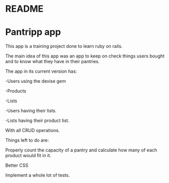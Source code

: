 # README

# Pantripp app

This app is a training project done to learn ruby on rails.

The main idea of this app was an app to keep on check things users
bought and to know what they have in their pantries.

The app in its current version has:

-Users using the devise gem

-Products

-Lists

-Users having their lists.

-Lists having their product list.

With all CRUD operations.

Things left to do are:

Properly count the capacity of a pantry and calculate 
how many of each product would fit in it.

Better CSS

Implement a whole lot of tests.